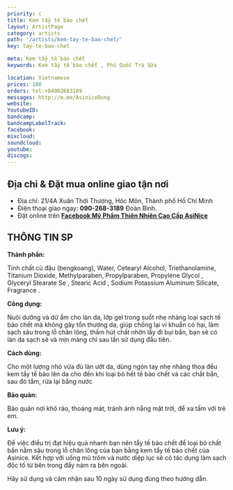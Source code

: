 ```yaml
---
priority: c
title: Kem tẩy tế bào chết
layout: ArtistPage
category: artists
path: '/artists/kem-tay-te-bao-chet/'
key: tay-te-bao-chet

meta: Kem tẩy tế bào chết
keywords: Kem tẩy tế bào chết , Phú Quốc Trà Sữa

location: Vietnamese
prices: 100
orders: tel:+84902683189
messages: http://m.me/AsiniceDung
website: 
YoutubeID: 
bandcamp: 
bandcampLabelTrack: 
facebook: 
mixcloud: 
soundcloud: 
youtube: 
discogs: 
---
```


## Địa chỉ & Đặt mua online giao tận nơi

- Địa chỉ: 21/4A Xuân Thới Thượng, Hóc Môn, Thành phố Hồ Chí Minh
- Điện thoại giao ngay: **090-268-3189** Đoàn Bình.
- Đặt online trên [**Facebook Mỹ Phẩm Thiên Nhiên Cao Cấp AsiNice**](https://www.facebook.com/AsiniceDung)


## THÔNG TIN SP

**Thành phần:**

Tinh chất củ đậu (bengkoang), Water, Cetearyl Alcohol, Triethanolamine, Titanium Dioxide, Methylparaben, Propylparaben, Propylene Glycol , Glyceryl Stearate Se , Stearic Acid , Sodium Potassium Aluminum Silicate, Fragrance .

**Công dụng:**

Nuôi dưỡng và dữ ẩm cho làn da, lớp gel trong suốt nhẹ nhàng loại sạch tế bào chết mà không gây tổn thương da, giúp chống lại vi khuẩn có hại, làm sạch sâu trong lỗ chân lông, thấm hút chất nhờn lấy đi bụi bẩn, bạn sẽ có làn da sạch sẽ và mịn màng chỉ sau lần sử dụng đầu tiên.

**Cách dùng:**

Cho một lượng nhỏ vừa đủ làn ướt da, dùng ngón tay nhẹ nhàng thoa đều kem tẩy tế bào lên da cho đến khi loại bỏ hết tế bào chết và các chất bẩn, sau đó tắm, rửa lại bằng nước

**Bảo quản:**

Bảo quản nơi khô ráo, thoáng mát, tránh ánh nắng mặt trời, để xa tầm với trẻ em.

**Lưu ý:**

Để việc điều trị đạt hiệu quả nhanh bạn nên tẩy tế bào chết để loại bỏ chất bẩn nằm sâu trong lỗ chân lông của bạn bằng kem tẩy tế bào chết của Asinice. Kết hợp với uống mủ trôm và nước diệp lục sẽ có tác dụng làm sạch độc tố từ bên trong đẩy nám ra bên ngoài.

Hãy sử dụng và cảm nhận sau 10 ngày sử dụng đúng theo hướng dẫn.